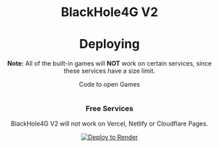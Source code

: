 <div align='center'>

# BlackHole4G V2

# Deploying

**Note:**  All of the built-in games will **NOT** work on certain services, since these services have a size limit.
  
  Code to open Games 
  <div class="row">
      <div class="span1">
        <div class="card animals" loading="lazy">
          <a onclick="go('')">
            <img loading="lazy" src="" style="border-radius: 25px;" />
          </a>
          <p3>  </p3>
        </div>
      </div>
    </div>      
  
### Free Services

 BlackHole4G V2 will not work on Vercel, Netlify or Cloudflare Pages.

<a href="https://render.com/deploy?repo=https://github.com/truecati3/blackhole5g">
<img src="https://render.com/images/deploy-to-render-button.svg" alt="Deploy to Render" />
</a>
